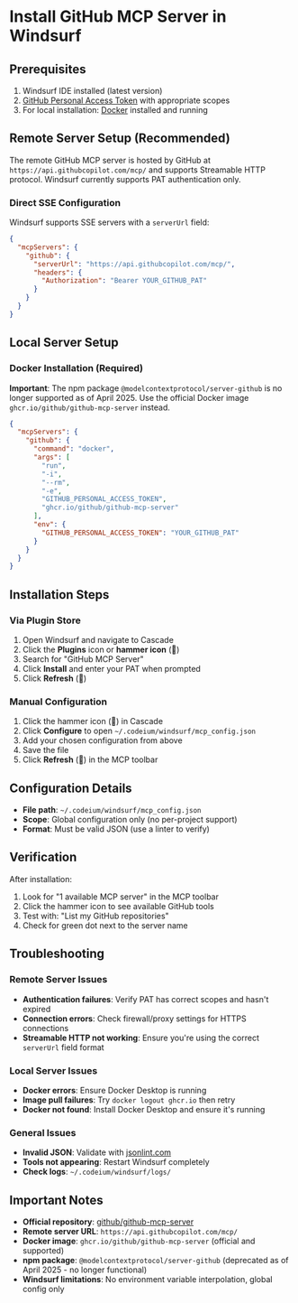 # Install GitHub MCP Server in Windsurf

## Prerequisites
1. Windsurf IDE installed (latest version)
2. [GitHub Personal Access Token](https://github.com/settings/personal-access-tokens/new) with appropriate scopes
3. For local installation: [Docker](https://www.docker.com/) installed and running

## Remote Server Setup (Recommended)

The remote GitHub MCP server is hosted by GitHub at `https://api.githubcopilot.com/mcp/` and supports Streamable HTTP protocol. Windsurf currently supports PAT authentication only.

### Direct SSE Configuration
Windsurf supports SSE servers with a `serverUrl` field:

```json
{
  "mcpServers": {
    "github": {
      "serverUrl": "https://api.githubcopilot.com/mcp/",
      "headers": {
        "Authorization": "Bearer YOUR_GITHUB_PAT"
      }
    }
  }
}
```

## Local Server Setup

### Docker Installation (Required)
**Important**: The npm package `@modelcontextprotocol/server-github` is no longer supported as of April 2025. Use the official Docker image `ghcr.io/github/github-mcp-server` instead.

```json
{
  "mcpServers": {
    "github": {
      "command": "docker",
      "args": [
        "run",
        "-i",
        "--rm",
        "-e",
        "GITHUB_PERSONAL_ACCESS_TOKEN",
        "ghcr.io/github/github-mcp-server"
      ],
      "env": {
        "GITHUB_PERSONAL_ACCESS_TOKEN": "YOUR_GITHUB_PAT"
      }
    }
  }
}
```

## Installation Steps

### Via Plugin Store
1. Open Windsurf and navigate to Cascade
2. Click the **Plugins** icon or **hammer icon** (🔨)
3. Search for "GitHub MCP Server"
4. Click **Install** and enter your PAT when prompted
5. Click **Refresh** (🔄)

### Manual Configuration
1. Click the hammer icon (🔨) in Cascade
2. Click **Configure** to open `~/.codeium/windsurf/mcp_config.json`
3. Add your chosen configuration from above
4. Save the file
5. Click **Refresh** (🔄) in the MCP toolbar

## Configuration Details

- **File path**: `~/.codeium/windsurf/mcp_config.json`
- **Scope**: Global configuration only (no per-project support)
- **Format**: Must be valid JSON (use a linter to verify)

## Verification

After installation:
1. Look for "1 available MCP server" in the MCP toolbar
2. Click the hammer icon to see available GitHub tools
3. Test with: "List my GitHub repositories"
4. Check for green dot next to the server name

## Troubleshooting

### Remote Server Issues
- **Authentication failures**: Verify PAT has correct scopes and hasn't expired
- **Connection errors**: Check firewall/proxy settings for HTTPS connections
- **Streamable HTTP not working**: Ensure you're using the correct `serverUrl` field format

### Local Server Issues
- **Docker errors**: Ensure Docker Desktop is running
- **Image pull failures**: Try `docker logout ghcr.io` then retry
- **Docker not found**: Install Docker Desktop and ensure it's running

### General Issues
- **Invalid JSON**: Validate with [jsonlint.com](https://jsonlint.com)
- **Tools not appearing**: Restart Windsurf completely
- **Check logs**: `~/.codeium/windsurf/logs/`

## Important Notes

- **Official repository**: [github/github-mcp-server](https://github.com/github/github-mcp-server)
- **Remote server URL**: `https://api.githubcopilot.com/mcp/`
- **Docker image**: `ghcr.io/github/github-mcp-server` (official and supported)
- **npm package**: `@modelcontextprotocol/server-github` (deprecated as of April 2025 - no longer functional)
- **Windsurf limitations**: No environment variable interpolation, global config only
